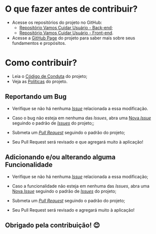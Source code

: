 # O que fazer antes de contribuir?

* Acesse os repositórios do projeto no GitHub:
    * [Repositório Vamos Cuidar Usuário - Back-end](https://github.com/fga-eps-mds/2020.1-VC_Usuario);
    * [Repositório Vamos Cuidar Usuário - Front-end](https://github.com/fga-eps-mds/2020.1-VC_Usuario-FrontEnd).
* Acesse a [GitHub Page](https://fga-eps-mds.github.io/2020.1-VC_Usuario/#/) do projeto para saber mais sobre seus fundamentos
 e propósitos.


# Como contribuir?

* Leia o [Código de Conduta](/CODE_OF_CONDUCT.md) do projeto;
* Veja as [Políticas](https://fga-eps-mds.github.io/2020.1-VC_Usuario/#/docs/Policies) do projeto.

## Reportando um Bug

* Verifique se não há nenhuma [_Issue_](https://github.com/fga-eps-mds/2020.1-Vamos_Cuidar/issues) relacionada a essa modificação.

* Caso o bug não esteja em nenhuma das _Issues_, abra uma [Nova _Issue_](https://github.com/fga-eps-mds/2020.1-Vamos_Cuidar/issues/new/choose) seguindo o padrão de [_Issues_](https://github.com/fga-eps-mds/2020.1-Vamos_Cuidar/blob/develop/.github/ISSUE_TEMPLATE/bug_report.md) do projeto;;

* Submeta um [_Pull Request_](https://github.com/fga-eps-mds/2020.1-Vamos_Cuidar/compare) seguindo o padrão do projeto;

* Seu Pull Request será revisado e que agregará muito à aplicação!

## Adicionando e/ou alterando alguma Funcionalidade

* Verifique se não há nenhuma [_Issue_](https://github.com/fga-eps-mds/2020.1-Vamos_Cuidar/issues) relacionada a essa modificação;

* Caso a funcionalidade não esteja em nenhuma das _Issues_, abra uma [Nova _Issue_](https://github.com/fga-eps-mds/2020.1-Vamos_Cuidar/issues/new/choose) seguindo o padrão de [_Issues_](https://github.com/fga-eps-mds/2020.1-VC_Usuario/blob/develop/.github/ISSUE_TEMPLATE/general-issue-template.md) do projeto;

* Submeta um [_Pull Request_](https://github.com/fga-eps-mds/2020.1-Vamos_Cuidar/compare) seguindo o padrão do projeto;

* Seu Pull Request será revisado e agregará muito à aplicação!

## Obrigado pela contribuição! 😊